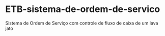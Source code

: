 # ETB-sistema-de-ordem-de-servico
 Sistema de Ordem de Serviço com controle de fluxo de caixa de um lava jato

